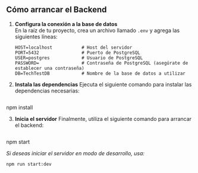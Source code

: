 ## Cómo arrancar el Backend

1. **Configura la conexión a la base de datos**  
   En la raíz de tu proyecto, crea un archivo llamado `.env` y agrega las siguientes líneas:

   ```plaintext
   HOST=localhost           # Host del servidor
   PORT=5432                # Puerto de PostgreSQL
   USER=postgres            # Usuario de PostgreSQL
   PASSWORD=                # Contraseña de PostgreSQL (asegúrate de establecer una contraseña)
   DB=TechTestDB            # Nombre de la base de datos a utilizar

2. **Instala las dependencias**
Ejecuta el siguiente comando para instalar las dependencias necesarias:
   ```plaintext
  npm install

3. **Inicia el servidor**
Finalmente, utiliza el siguiente comando para arrancar el backend:
   ```plaintext
  npm start

*Si deseas iniciar el servidor en modo de desarrollo, usa:*
   ```plaintext
  npm run start:dev